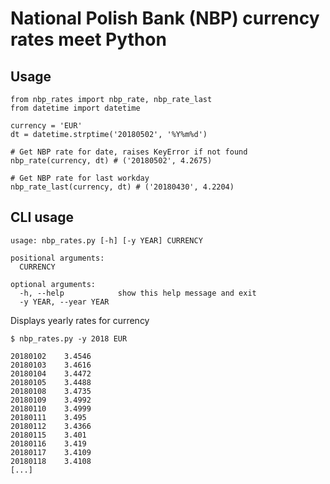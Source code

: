 # National Polish Bank (NBP) currency rates meet Python

## Usage

```
from nbp_rates import nbp_rate, nbp_rate_last
from datetime import datetime

currency = 'EUR'
dt = datetime.strptime('20180502', '%Y%m%d')

# Get NBP rate for date, raises KeyError if not found
nbp_rate(currency, dt) # ('20180502', 4.2675)

# Get NBP rate for last workday
nbp_rate_last(currency, dt) # ('20180430', 4.2204)
```

## CLI usage

```
usage: nbp_rates.py [-h] [-y YEAR] CURRENCY

positional arguments:
  CURRENCY

optional arguments:
  -h, --help            show this help message and exit
  -y YEAR, --year YEAR
```

Displays yearly rates for currency

```
$ nbp_rates.py -y 2018 EUR

20180102	3.4546
20180103	3.4616
20180104	3.4472
20180105	3.4488
20180108	3.4735
20180109	3.4992
20180110	3.4999
20180111	3.495
20180112	3.4366
20180115	3.401
20180116	3.419
20180117	3.4109
20180118	3.4108
[...]
```
